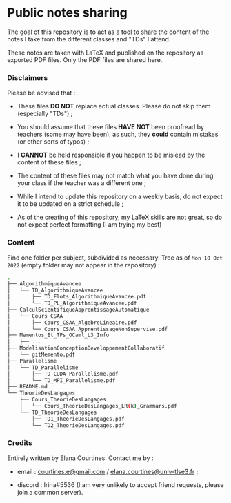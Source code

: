 # Public notes sharing

The goal of this repository is to act as a tool to share the content of the notes I take from the different classes and "TDs" I attend.

These notes are taken with LaTeX and published on the repository as exported PDF files. Only the PDF files are shared here.

### Disclaimers

Please be advised that :

- These files **DO NOT** replace actual classes. Please do not skip them (especially "TDs") ;

- You should assume that these files **HAVE NOT** been proofread by teachers (some may have been), as such, they **could** contain mistakes (or other sorts of typos) ;

- I **CANNOT** be held responsible if you happen to be mislead by the content of these files ;

- The content of these files may not match what you have done during your class if the teacher was a different one ;

- While I intend to update this repository on a weekly basis, do not expect it to be updated on a strict schedule ;

- As of the creating of this repository, my LaTeX skills are not great, so do not expect perfect formatting (I am trying my best)

### Content

Find one folder per subject, subdivided as necessary.
Tree as of `Mon 10 Oct 2022` (empty folder may not appear in the repository) :

```bash
.
├── AlgorithmiqueAvancee
│   └── TD_AlgorithmiqueAvancee
│       ├── TD_Flots_AlgorithmiqueAvancee.pdf
│       └── TD_PL_AlgorithmiqueAvancee.pdf
├── CalculScientifiqueApprentissageAutomatique
│   └── Cours_CSAA
│       ├── Cours_CSAA_AlgebreLineaire.pdf
│       └── Cours_CSAA_ApprentissageNonSupervise.pdf
├── Mementos_Et_TPs_OCaml_L3_Info
│   ├── ...
├── ModelisationConceptionDeveloppementCollaboratif
│   └── gitMemento.pdf
├── Parallelisme
│   └── TD_Parallelisme
│       ├── TD_CUDA_Parallelisme.pdf
│       └── TD_MPI_Parallelisme.pdf
├── README.md
└── TheorieDesLangages
    ├── Cours_TheorieDesLangages
    │   └── Cours_TheorieDesLangages_LR(k)_Grammars.pdf
    └── TD_TheorieDesLangages
        ├── TD1_TheorieDesLangages.pdf
        └── TD2_TheorieDesLangages.pdf
```

### Credits

Entirely written by Elana Courtines.
Contact me by :

- email : courtines.e@gmail.com / elana.courtines@univ-tlse3.fr ;

- discord : Irina#5536 (I am very unlikely to accept friend requests, please join a common server).
